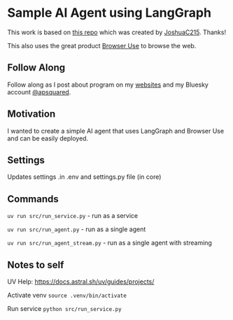# Sample AI Agent using LangGraph

This work is based on [this repo](https://github.com/JoshuaC215/agent-service-toolkit) which was created by [JoshuaC215](https://github.com/JoshuaC215).  Thanks!

This also uses the great product [Browser Use](https://browseruse.com/) to browse the web.

## Follow Along

Follow along as I post about program on my [websites](https://apsquared.co) and my Bluesky account [@apsquared](https://bsky.app/profile/apsquared.bsky.social).

## Motivation

I wanted to create a simple AI agent that uses LangGraph and Browser Use and can be easily deployed. 

## Settings

Updates settings .in .env and settings.py file (in core)

## Commands

`uv run src/run_service.py` - run as a service

`uv run src/run_agent.py` - run as a single agent

`uv run src/run_agent_stream.py` - run as a single agent with streaming


## Notes to self

UV Help:
https://docs.astral.sh/uv/guides/projects/


Activate venv
`source .venv/bin/activate`

Run service
`python src/run_service.py`


